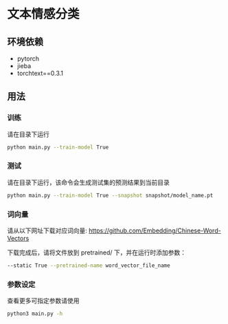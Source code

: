 # 文本情感分类
## 环境依赖
* pytorch
* jieba
* torchtext==0.3.1

## 用法
### 训练
请在目录下运行
```bash
python main.py --train-model True
```

### 测试
请在目录下运行，该命令会生成测试集的预测结果到当前目录
```bash
python main.py --train-model True --snapshot snapshot/model_name.pt
```


### 词向量
请从以下网址下载对应词向量:
https://github.com/Embedding/Chinese-Word-Vectors

下载完成后，请将文件放到 pretrained/ 下，并在运行时添加参数：
```bash
--static True --pretrained-name word_vector_file_name
```


### 参数设定
查看更多可指定参数请使用
```bash
python3 main.py -h
```



